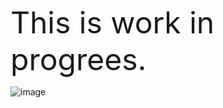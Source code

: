 <font size="7">This is work in progrees.</font>

![image](https://github.com/hugbot1/tripper-firmware-/assets/132775034/324daccc-4a40-4bd2-9e86-9f5cb777cc34)
